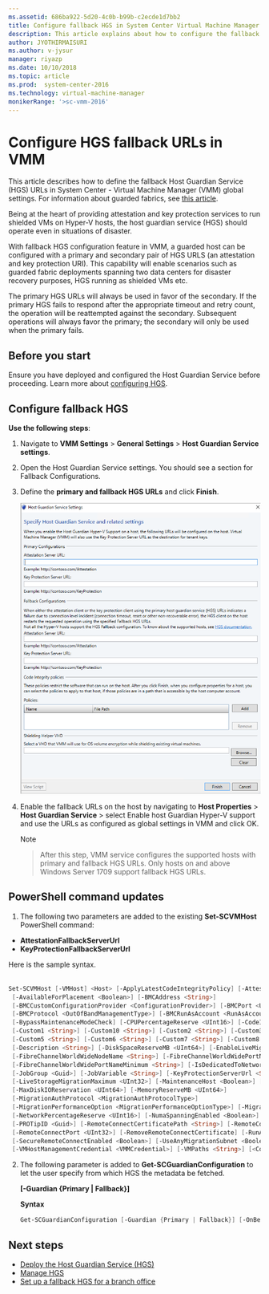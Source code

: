 ```yaml
---
ms.assetid: 686ba922-5d20-4c0b-b99b-c2ecde1d7bb2
title: Configure fallback HGS in System Center Virtual Machine Manager
description: This article explains about how to configure the fallback HGS in VMM
author: JYOTHIRMAISURI
ms.author: v-jysur
manager: riyazp
ms.date: 10/10/2018
ms.topic: article
ms.prod:  system-center-2016
ms.technology: virtual-machine-manager
monikerRange: '>sc-vmm-2016'
---
```


# Configure HGS fallback URLs in VMM

This article describes how to define the fallback Host Guardian Service (HGS) URLs in System Center - Virtual Machine Manager (VMM) global settings. For information about guarded fabrics, see [this article](guarded-deploy-host.md).

Being at the heart of providing attestation and key protection services to run shielded VMs on Hyper-V hosts, the host guardian service (HGS) should operate even in situations of disaster.

With fallback HGS configuration feature in VMM, a guarded host can be configured with a primary and secondary pair of HGS URLS (an attestation and key protection URI). This capability will enable scenarios such as guarded fabric deployments spanning two data centers for disaster recovery purposes, HGS running as shielded VMs etc.

The primary HGS URLs will always be used in favor of the secondary.  If the primary HGS fails to respond after the appropriate timeout and retry count, the operation will be reattempted against the secondary.  Subsequent operations will always favor the primary; the secondary will only be used when the primary fails.


## Before you start

Ensure you have deployed and configured the Host Guardian Service before proceeding.
Learn more about [configuring HGS](https://technet.microsoft.com/windows-server-docs/security/guarded-fabric-shielded-vm/guarded-fabric-setting-up-the-host-guardian-service-hgs).


## Configure fallback HGS

**Use the following steps**:

1.	Navigate to **VMM Settings** > **General Settings** > **Host Guardian Service settings**.
2.	Open the Host Guardian Service settings. You should see a section for Fallback Configurations.
3.	Define the **primary and fallback HGS URLs** and click **Finish**.

    ![fallback hgs](media/fallback-hgs/fallback-hgs-config.png)
4.	Enable the fallback URLs on the host by navigating to **Host Properties** > **Host Guardian Service** > select Enable host Guardian Hyper-V support and use the URLs as configured as global settings in VMM and click OK.

    > [!NOTE]

    > After this step, VMM service configures the supported hosts with primary and fallback HGS URLs. Only hosts on and above Windows Server 1709 support fallback HGS URLs.

## PowerShell command updates

1. The following two parameters are added to the existing **Set-SCVMHost** PowerShell command:

 - **AttestationFallbackServerUrl**
 - **KeyProtectionFallbackServerUrl**

 Here is the sample syntax.

 ```powershell

 Set-SCVMHost [-VMHost] <Host> [-ApplyLatestCodeIntegrityPolicy] [-AttestationServerUrl <String>]        [-AttestationFallbackServerUrl <String>]
  [-AvailableForPlacement <Boolean>] [-BMCAddress <String>]
  [-BMCCustomConfigurationProvider <ConfigurationProvider>] [-BMCPort <UInt32>]
  [-BMCProtocol <OutOfBandManagementType>] [-BMCRunAsAccount <RunAsAccount>] [-BaseDiskPaths <String>]
  [-BypassMaintenanceModeCheck] [-CPUPercentageReserve <UInt16>] [-CodeIntegrityPolicy <CodeIntegrityPolicy>]
  [-Custom1 <String>] [-Custom10 <String>] [-Custom2 <String>] [-Custom3 <String>] [-Custom4 <String>]
  [-Custom5 <String>] [-Custom6 <String>] [-Custom7 <String>] [-Custom8 <String>] [-Custom9 <String>]
  [-Description <String>] [-DiskSpaceReserveMB <UInt64>] [-EnableLiveMigration <Boolean>]
  [-FibreChannelWorldWideNodeName <String>] [-FibreChannelWorldWidePortNameMaximum <String>]
  [-FibreChannelWorldWidePortNameMinimum <String>] [-IsDedicatedToNetworkVirtualizationGateway <Boolean>]
  [-JobGroup <Guid>] [-JobVariable <String>] [-KeyProtectionServerUrl <String>] [-KeyProtectionFallbackServerUrl <String>] [-LiveMigrationMaximum <UInt32>]
  [-LiveStorageMigrationMaximum <UInt32>] [-MaintenanceHost <Boolean>] [-ManagementAdapterMACAddress <String>]
  [-MaxDiskIOReservation <UInt64>] [-MemoryReserveMB <UInt64>]
  [-MigrationAuthProtocol <MigrationAuthProtocolType>]
  [-MigrationPerformanceOption <MigrationPerformanceOptionType>] [-MigrationSubnet <String[]>]
  [-NetworkPercentageReserve <UInt16>] [-NumaSpanningEnabled <Boolean>] [-OverrideHostGroupReserves <Boolean>]
  [-PROTipID <Guid>] [-RemoteConnectCertificatePath <String>] [-RemoteConnectEnabled <Boolean>]
  [-RemoteConnectPort <UInt32>] [-RemoveRemoteConnectCertificate] [-RunAsynchronously] [-SMBiosGuid <Guid>]
  [-SecureRemoteConnectEnabled <Boolean>] [-UseAnyMigrationSubnet <Boolean >]
  [-VMHostManagementCredential <VMMCredential>] [-VMPaths <String>] [<CommonParameters>]

 ```
2. The following parameter is added to **Get-SCGuardianConfiguration**  to let the user specify from which HGS the metadata be fetched.

    **[-Guardian {Primary | Fallback}]**

    **Syntax**

    ```powershell
    Get-SCGuardianConfiguration [-Guardian {Primary | Fallback}] [-OnBehalfOfUser <String>] [-OnBehalfOfUserRole <UserRole>] [-VMMServer <ServerConnection>] [<CommonParameters>]

    ```

## Next steps

- [Deploy the Host Guardian Service (HGS)](https://docs.microsoft.com/en-us/windows-server/virtualization/guarded-fabric-shielded-vm/guarded-fabric-setting-up-the-host-guardian-service-hgs)
- [Manage HGS ](https://docs.microsoft.com/en-us/windows-server/virtualization/guarded-fabric-shielded-vm/guarded-fabric-manage-hgs)
- [Set up a fallback HGS for a branch office](http://blogs.technet.microsoft.com/datacentersecurity/2017/11/15/improved-branch-office-support-for-shielded-vms-in-windows-server-version-1709)
